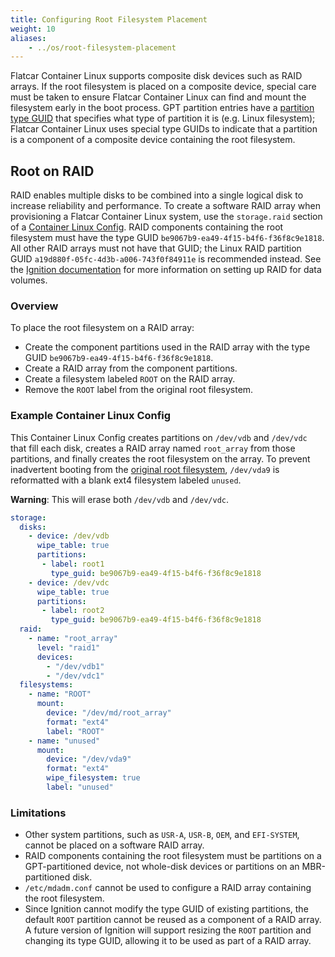 ```yaml
---
title: Configuring Root Filesystem Placement
weight: 10
aliases:
    - ../os/root-filesystem-placement
---
```


Flatcar Container Linux supports composite disk devices such as RAID arrays. If the root filesystem is placed on a composite device, special care must be taken to ensure Flatcar Container Linux can find and mount the filesystem early in the boot process. GPT partition entries have a [partition type GUID](https://en.wikipedia.org/wiki/GUID_Partition_Table#Partition_type_GUIDs) that specifies what type of partition it is (e.g. Linux filesystem); Flatcar Container Linux uses special type GUIDs to indicate that a partition is a component of a composite device containing the root filesystem.

## Root on RAID

RAID enables multiple disks to be combined into a single logical disk to increase reliability and performance. To create a software RAID array when provisioning a Flatcar Container Linux system, use the `storage.raid` section of a [Container Linux Config](https://docs.flatcar-linux.org/os/root-filesystem-placement/). RAID components containing the root filesystem must have the type GUID `be9067b9-ea49-4f15-b4f6-f36f8c9e1818`. All other RAID arrays must not have that GUID; the Linux RAID partition GUID `a19d880f-05fc-4d3b-a006-743f0f84911e` is recommended instead. See the [Ignition documentation](https://coreos.com/ignition/docs/latest/examples.html#create-a-raid-enabled-data-volume) for more information on setting up RAID for data volumes.

### Overview

To place the root filesystem on a RAID array:

* Create the component partitions used in the RAID array with the type GUID `be9067b9-ea49-4f15-b4f6-f36f8c9e1818`.
* Create a RAID array from the component partitions.
* Create a filesystem labeled `ROOT` on the RAID array.
* Remove the `ROOT` label from the original root filesystem.

### Example Container Linux Config

This Container Linux Config creates partitions on `/dev/vdb` and `/dev/vdc` that fill each disk, creates a RAID array named `root_array` from those partitions, and finally creates the root filesystem on the array. To prevent inadvertent booting from the [original root filesystem](https://docs.flatcar-linux.org/os/sdk-disk-partitions/#partition-table), `/dev/vda9` is reformatted with a blank ext4 filesystem labeled `unused`.

**Warning**: This will erase both `/dev/vdb` and `/dev/vdc`.

```yaml
storage:
  disks:
    - device: /dev/vdb
      wipe_table: true
      partitions:
       - label: root1
         type_guid: be9067b9-ea49-4f15-b4f6-f36f8c9e1818
    - device: /dev/vdc
      wipe_table: true
      partitions:
       - label: root2
         type_guid: be9067b9-ea49-4f15-b4f6-f36f8c9e1818
  raid:
    - name: "root_array"
      level: "raid1"
      devices:
        - "/dev/vdb1"
        - "/dev/vdc1"
  filesystems:
    - name: "ROOT"
      mount:
        device: "/dev/md/root_array"
        format: "ext4"
        label: "ROOT"
    - name: "unused"
      mount:
        device: "/dev/vda9"
        format: "ext4"
        wipe_filesystem: true
        label: "unused"
```

### Limitations

* Other system partitions, such as `USR-A`, `USR-B`, `OEM`, and `EFI-SYSTEM`, cannot be placed on a software RAID array.
* RAID components containing the root filesystem must be partitions on a GPT-partitioned device, not whole-disk devices or partitions on an MBR-partitioned disk.
* `/etc/mdadm.conf` cannot be used to configure a RAID array containing the root filesystem.
* Since Ignition cannot modify the type GUID of existing partitions, the default `ROOT` partition cannot be reused as a component of a RAID array. A future version of Ignition will support resizing the `ROOT` partition and changing its type GUID, allowing it to be used as part of a RAID array.
